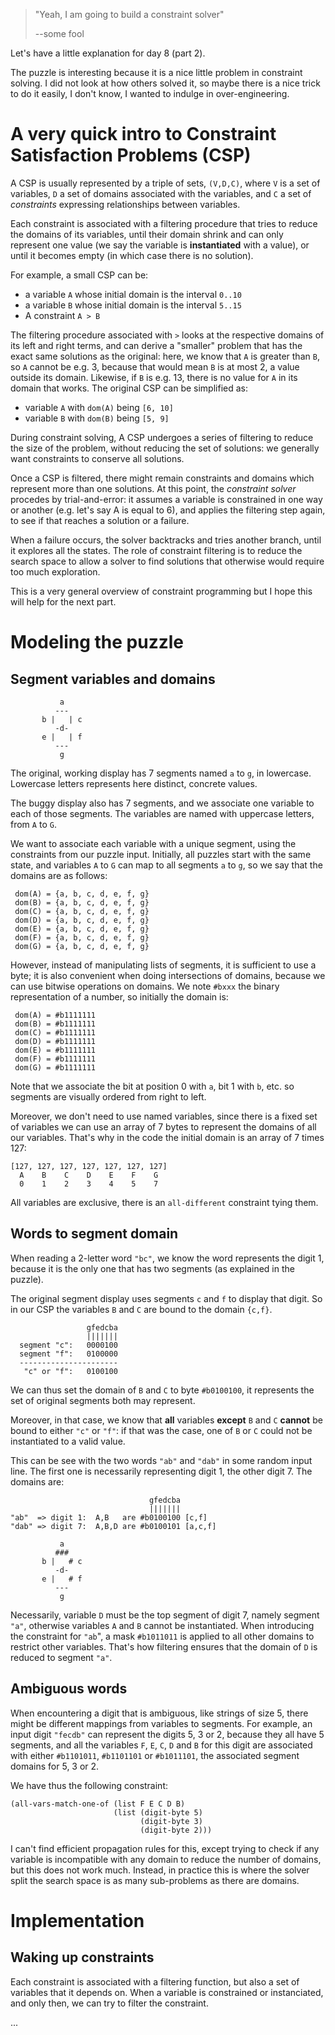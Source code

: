 >
> "Yeah, I am going to build a constraint solver"
>
>  --some fool
>

Let's have a little explanation for day 8 (part 2).

The puzzle is interesting because it is a nice little problem in
constraint solving. I did not look at how others solved it, so maybe
there is a nice trick to do it easily, I don't know, I wanted to
indulge in over-engineering.

# A very quick intro to Constraint Satisfaction Problems (CSP)

A CSP is usually represented by a triple of sets, `(V,D,C)`, where `V`
is a set of variables, `D` a set of domains associated with the
variables, and `C` a set of *constraints* expressing relationships
between variables.

Each constraint is associated with a filtering procedure that tries to
reduce the domains of its variables, until their domain shrink and can
only represent one value (we say the variable is **instantiated** with
a value), or until it becomes empty (in which case there is no
solution).

For example, a small CSP can be:

- a variable `A` whose initial domain is the interval `0..10`
- a variable `B` whose initial domain is the interval `5..15`
- A constraint `A > B`

The filtering procedure associated with `>` looks at the respective
domains of its left and right terms, and can derive a "smaller"
problem that has the exact same solutions as the original: here, we
know that `A` is greater than `B`, so `A` cannot be e.g. 3, because
that would mean `B` is at most 2, a value outside its domain.
Likewise, if `B` is e.g. 13, there is no value for `A` in its domain
that works. The original CSP can be simplified as:

- variable `A` with `dom(A)` being `[6, 10]`
- variable `B` with `dom(B)` being `[5, 9]`

During constraint solving, A CSP undergoes a series of filtering to
reduce the size of the problem, without reducing the set of solutions:
we generally want constraints to conserve all solutions.

Once a CSP is filtered, there might remain constraints and domains
which represent more than one solutions. At this point, the
*constraint solver* procedes by trial-and-error: it assumes a variable
is constrained in one way or another (e.g. let's say A is equal to 6),
and applies the filtering step again, to see if that reaches a
solution or a failure.

When a failure occurs, the solver backtracks and tries another branch,
until it explores all the states. The role of constraint filtering is
to reduce the search space to allow a solver to find solutions that
otherwise would require too much exploration.

This is a very general overview of constraint programming but I hope
this will help for the next part.

# Modeling the puzzle

## Segment variables and domains

               a
              ---
           b |   | c
              -d-
           e |   | f
              ---
               g

The original, working display has 7 segments named `a` to `g`, in
lowercase. Lowercase letters represents here distinct, concrete
values.

The buggy display also has 7 segments, and we associate one variable
to each of those segments. The variables are named with uppercase
letters, from `A` to `G`.

We want to associate each variable with a unique segment, using the
constraints from our puzzle input. Initially, all puzzles start with
the same state, and variables `A` to `G` can map to all segments `a`
to `g`, so we say that the domains are as follows:

     dom(A) = {a, b, c, d, e, f, g}
     dom(B) = {a, b, c, d, e, f, g}
     dom(C) = {a, b, c, d, e, f, g}
     dom(D) = {a, b, c, d, e, f, g}
     dom(E) = {a, b, c, d, e, f, g}
     dom(F) = {a, b, c, d, e, f, g}
     dom(G) = {a, b, c, d, e, f, g}

However, instead of manipulating lists of segments, it is sufficient
to use a byte; it is also convenient when doing intersections of
domains, because we can use bitwise operations on domains. We note
`#bxxx` the binary representation of a number, so initially the domain
is:

     dom(A) = #b1111111
     dom(B) = #b1111111
     dom(C) = #b1111111
     dom(D) = #b1111111
     dom(E) = #b1111111
     dom(F) = #b1111111
     dom(G) = #b1111111

Note that we associate the bit at position 0 with `a`, bit 1 with `b`,
etc. so segments are visually ordered from right to left.

Moreover, we don't need to use named variables, since there is a fixed
set of variables we can use an array of 7 bytes to represent the
domains of all our variables. That's why in the code the initial
domain is an array of 7 times 127:

    [127, 127, 127, 127, 127, 127, 127]
      A    B    C    D    E    F    G
      0    1    2    3    4    5    7

All variables are exclusive, there is an `all-different` constraint
tying them.

## Words to segment domain

When reading a 2-letter word `"bc"`, we know the word represents the
digit 1, because it is the only one that has two segments (as
explained in the puzzle).

The original segment display uses segments `c` and `f` to display that
digit. So in our CSP the variables `B` and `C` are bound to the domain
`{c,f}`.

                     gfedcba
                     |||||||
      segment "c":   0000100
      segment "f":   0100000
      ----------------------
       "c" or "f":   0100100 

We can thus set the domain of `B` and `C` to byte `#b0100100`, it
represents the set of original segments both may represent.

Moreover, in that case, we know that **all** variables **except** `B`
and `C` **cannot** be bound to either `"c"` or `"f"`: if that was the
case, one of `B` or `C` could not be instantiated to a valid value.

This can be see with the two words `"ab"` and `"dab"` in some random
input line. The first one is necessarily representing digit 1, the
other digit 7. The domains are:

                                   gfedcba
                                   |||||||
    "ab"  => digit 1:  A,B   are #b0100100 [c,f]
    "dab" => digit 7:  A,B,D are #b0100101 [a,c,f]

               a
              ###
           b |   # c
              -d-
           e |   # f
              ---
               g

Necessarily, variable `D` must be the top segment of digit 7, namely
segment `"a"`, otherwise variables `A` and `B` cannot be instantiated.
When introducing the constraint for `"ab`", a mask `#b1011011` is
applied to all other domains to restrict other variables. That's how
filtering ensures that the domain of `D` is reduced to segment `"a"`.

## Ambiguous words

When encountering a digit that is ambiguous, like strings of size 5,
there might be different mappings from variables to segments. For
example, an input digit `"fecdb"` can represent the digits 5, 3 or 2,
because they all have 5 segments, and all the variables `F`, `E`, `C`,
`D` and `B` for this digit are associated with either `#b1101011`,
`#b1101101` or `#b1011101`, the associated segment domains for 5, 3 or
2.

We have thus the following constraint:

    (all-vars-match-one-of (list F E C D B)
                           (list (digit-byte 5)
                                 (digit-byte 3)
                                 (digit-byte 2)))

I can't find efficient propagation rules for this, except trying to
check if any variable is incompatible with any domain to reduce the
number of domains, but this does not work much. Instead, in practice
this is where the solver split the search space is as many
sub-problems as there are domains.

# Implementation

## Waking up constraints

Each constraint is associated with a filtering function, but also a
set of variables that it depends on. When a variable is constrained or
instanciated, and only then, we can try to filter the constraint.

...
